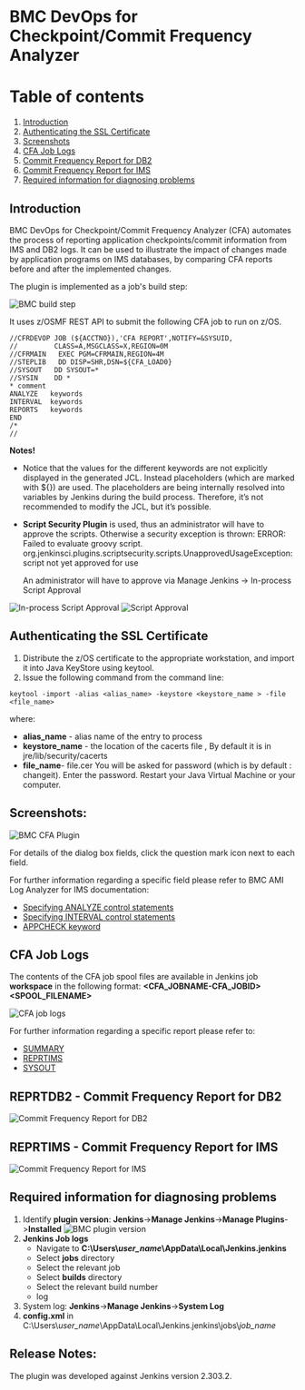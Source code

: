 # BMC DevOps for Checkpoint/Commit Frequency Analyzer    

# Table of contents
1. [Introduction](#introduction)
2. [Authenticating the SSL Certificate](#cert)  
3. [Screenshots](#screenshots)
4. [CFA Job Logs](#joblogs)
5. [Commit Frequency Report for DB2](#db2rpt)
6. [Commit Frequency Report for IMS](#imsrpt)
7. [Required information for diagnosing problems](#diag)

## Introduction <a name="introduction"></a>
BMC DevOps for Checkpoint/Commit Frequency Analyzer (CFA) automates the process of reporting application checkpoints/commit information from IMS and DB2 logs. It can be used to illustrate the impact of changes made by application programs on IMS databases, by comparing CFA reports before and after the implemented changes.

The plugin is implemented as a job's build step:

![BMC build step](https://github.com/jenkinsci/bmc-cfa-plugin/blob/main/src/main/webapp/images/bmc_build_step.jpg)

It uses z/OSMF REST API to submit the following CFA job to run on z/OS.
```
//CFRDEVOP JOB (${ACCTNO}),'CFA REPORT',NOTIFY=&SYSUID,
//         CLASS=A,MSGCLASS=X,REGION=0M
//CFRMAIN   EXEC PGM=CFRMAIN,REGION=4M                       
//STEPLIB   DD DISP=SHR,DSN=${CFA_LOAD0} 
//SYSOUT   DD SYSOUT=*                
//SYSIN    DD *                       
* comment
ANALYZE   keywords
INTERVAL  keywords
REPORTS   keywords
END
/*
//
```

**Notes!**

- Notice that the values for the different keywords are not explicitly displayed in the generated JCL.
Instead placeholders (which are marked with ${}) are used.
The placeholders are being internally resolved into variables by Jenkins during the build process.
Therefore, it’s not recommended to modify the JCL, but it’s possible.

- **Script Security Plugin** is used, thus an administrator will have to approve the scripts.
Otherwise a security exception is thrown:
ERROR: Failed to evaluate groovy script.
org.jenkinsci.plugins.scriptsecurity.scripts.UnapprovedUsageException: script not yet approved for use

  An administrator will have to approve via Manage Jenkins -> In-process Script Approval

![ In-process Script Approval](https://github.com/jenkinsci/bmc-cfa-plugin/blob/main/src/main/webapp/images/In_process_script_approv.JPG)
![ Script Approval](https://github.com/jenkinsci/bmc-cfa-plugin/blob/main/src/main/webapp/images/ScriptApproval.JPG)


## Authenticating the SSL Certificate <a name="cert"></a>
1. Distribute the z/OS certificate to the appropriate workstation, and import it into Java KeyStore using keytool.
2. Issue the following command from the command line:
```
keytool -import -alias <alias_name> -keystore <keystore_name > -file <file_name>
```
where:
- **alias_name** - alias name of the entry to process
- **keystore_name** - the location of the cacerts file , By default it is in jre/lib/security/cacerts
- **file_name**- file.cer
You will be asked for password (which is by default : changeit). Enter the password.
Restart your Java Virtual Machine or your computer.

## Screenshots: <a name="screenshots"></a>
![BMC CFA Plugin](https://github.com/jenkinsci/bmc-cfa-plugin/blob/main/src/main/webapp/images/cfa_plugin.JPG)

For details of the dialog box fields, click the question mark icon next to each field.

For further information regarding a specific field please refer to BMC AMI Log Analyzer for IMS documentation:
- [Specifying ANALYZE control statements](https://docs.bmc.com/docs/loganalyzer17/specifying-analyze-control-statements-958587173.html)
- [Specifying INTERVAL control statements](https://docs.bmc.com/docs/loganalyzer17/specifying-interval-control-statements-958587198.html)
- [APPCHECK keyword](https://docs.bmc.com/docs/loganalyzer17/appcheck-keyword-958587247.html)

## CFA Job Logs <a name="joblogs"></a>
The contents of the CFA job spool files are available in Jenkins job **workspace** in the following format:
**<CFA_JOBNAME-CFA_JOBID>\<SPOOL_FILENAME>**

![CFA job logs](https://github.com/jenkinsci/bmc-cfa-plugin/blob/main/src/main/webapp/images/workspace.jpg)

For further information regarding a specific report please refer to:
- [SUMMARY](https://docs.bmc.com/docs/loganalyzer17/using-the-luow-summary-report-958587335.html)
- [REPRTIMS](https://docs.bmc.com/docs/loganalyzer17/using-the-application-checkpoint-report-958587359.html)
- [SYSOUT](https://docs.bmc.com/docs/loganalyzer17/sysout-dd-statement-958587165.html)

## REPRTDB2 - Commit Frequency Report for DB2 <a name="db2rpt"></a>
 ![Commit Frequency Report for DB2](https://github.com/jenkinsci/bmc-cfa-plugin/blob/main/src/main/webapp/images/reprtdb2.JPG)

## REPRTIMS - Commit Frequency Report for IMS <a name="imsrpt"></a> 
![Commit Frequency Report for IMS](https://github.com/jenkinsci/bmc-cfa-plugin/blob/main/src/main/webapp/images/reprtims.JPG)

## Required information for diagnosing problems <a name="diag"></a> 
1.	Identify **plugin version**:
**Jenkins**->**Manage Jenkins**->**Manage Plugins**->**Installed**
![BMC plugin version](https://github.com/jenkinsci/bmc-cfa-plugin/blob/main/src/main/webapp/images/plugin_version.JPG)
2.	**Jenkins Job logs**  
	* Navigate to  **C:\Users\\*user_name*\\AppData\Local\Jenkins\.jenkins**
	* Select **jobs** directory
	* Select the relevant job
    * Select **builds** directory
 	* Select the relevant build number
	* log
3. System log: **Jenkins**->**Manage Jenkins**->**System Log**
4. **config.xml** in C:\Users\\*user_name*\\AppData\Local\Jenkins\.jenkins\jobs\\*job_name*

## Release Notes:
The plugin was developed against Jenkins version 2.303.2.
